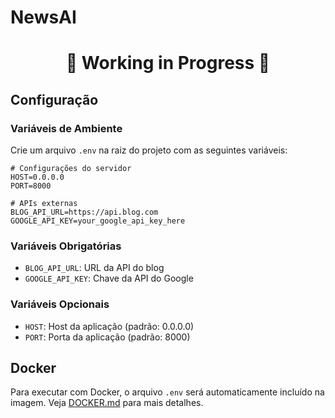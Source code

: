 # NewsAI

<h1 align="center">🚧 Working in Progress 🚧</h1>

## Configuração

### Variáveis de Ambiente

Crie um arquivo `.env` na raiz do projeto com as seguintes variáveis:

```env
# Configurações do servidor
HOST=0.0.0.0
PORT=8000

# APIs externas
BLOG_API_URL=https://api.blog.com
GOOGLE_API_KEY=your_google_api_key_here
```

### Variáveis Obrigatórias

- `BLOG_API_URL`: URL da API do blog
- `GOOGLE_API_KEY`: Chave da API do Google

### Variáveis Opcionais

- `HOST`: Host da aplicação (padrão: 0.0.0.0)
- `PORT`: Porta da aplicação (padrão: 8000)

## Docker

Para executar com Docker, o arquivo `.env` será automaticamente incluído na
imagem. Veja [DOCKER.md](DOCKER.md) para mais detalhes.
